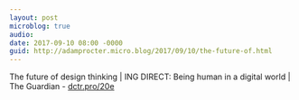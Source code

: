 ```yaml
---
layout: post
microblog: true
audio: 
date: 2017-09-10 08:00 -0000
guid: http://adamprocter.micro.blog/2017/09/10/the-future-of.html
---
```

The future of design thinking | ING DIRECT: Being human in a digital world | The Guardian - [dctr.pro/20e](http://dctr.pro/20e)
